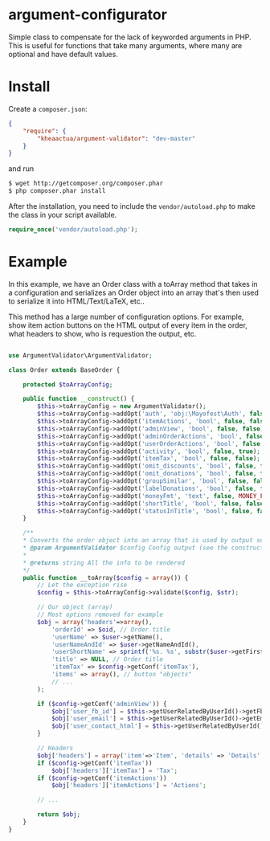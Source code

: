 argument-configurator
=====================

Simple class to compensate for the lack of keyworded arguments in PHP.  This is useful for functions that take many arguments, where many are optional and have default values.

Install
=======

Create a `composer.json`:

```json
{
    "require": {
        "kheaactua/argument-validator": "dev-master"
    }
}
```

and run

```bash
$ wget http://getcomposer.org/composer.phar
$ php composer.phar install
```

After the installation, you need to include the `vendor/autoload.php` to make the class in your script available.
```php
require_once('vendor/autoload.php');
```

Example
=======

In this example, we have an Order class with a toArray method that takes in a configuration and serializes an Order object into an array that's then used to serialize it into HTML/Text/LaTeX, etc..

This method has a large number of configuration options.  For example, show item action buttons on the HTML output of every item in the order, what headers to show, who is requestion the output, etc.

```php

use ArgumentValidator\ArgumentValidator;

class Order extends BaseOrder {

	protected $toArrayConfig;

	public function __construct() {
		$this->toArrayConfig = new ArgumentValidator();
		$this->toArrayConfig->addOpt('auth', 'obj:\Mayofest\Auth', false, \Mayofest\Auth::getInstance());
		$this->toArrayConfig->addOpt('itemActions', 'bool', false, false); // Actions for items, delete, discount, refund
		$this->toArrayConfig->addOpt('adminView', 'bool', false, false); // Top toggle button, FB and Email icon
		$this->toArrayConfig->addOpt('adminOrderActions', 'bool', false, false); // Button buttons, recalc, del, cancel
		$this->toArrayConfig->addOpt('userOrderActions', 'bool', false, false); // User buttons, confirm, cancel
		$this->toArrayConfig->addOpt('activity', 'bool', false, true); // Show order acitivty
		$this->toArrayConfig->addOpt('itemTax', 'bool', false, false); // Show tax on individual items
		$this->toArrayConfig->addOpt('omit_discounts', 'bool', false, false); // Don't show discounts
		$this->toArrayConfig->addOpt('omit_donations', 'bool', false, false); // Don't show donations
		$this->toArrayConfig->addOpt('groupSimilar', 'bool', false, false); // Group by class & options, sum quantity and price
		$this->toArrayConfig->addOpt('labelDonations', 'bool', false, false); // Change "Donation" to "5$ donation"
		$this->toArrayConfig->addOpt('moneyFmt', 'text', false, MONEY_FMT);
		$this->toArrayConfig->addOpt('shortTitle', 'bool', false, false); // Change "Donation" to "5$ donation"
		$this->toArrayConfig->addOpt('statusInTitle', 'bool', false, false); // Put the status in the title
	}

	/**
	* Converts the order object into an array that is used by output serializers (HTML, LaTeX, Text, etc)
	* @param ArgumentValidator $config Config output (see the constructor for an up to date list if inputs)
	*
	* @returns string All the info to be rendered
	*/
	public function __toArray($config = array()) {
		// Let the exception rise
		$config = $this->toArrayConfig->validate($config, $str);

		// Our object (array)
		// Most options removed for example
		$obj = array('headers'=>array(),
			'orderId' => $oid, // Order title
			'userName' => $user->getName(),
			'userNameAndId' => $user->getNameAndId(),
			'userShortName' => sprintf('%s. %s', substr($user->getFirstName(), 0, 1), $user->getLastName()),
			'title' => NULL, // Order title
			'itemTax' => $config->getConf('itemTax'),
			'items' => array(), // button "objects"
			// ...
		);

		if ($config->getConf('adminView')) {
			$obj['user_fb_id'] = $this->getUserRelatedByUserId()->getFbId();
			$obj['user_email'] = $this->getUserRelatedByUserId()->getEmail();
			$obj['user_contact_html'] = $this->getUserRelatedByUserId()->getNameAndContact();
		}

		// Headers
		$obj['headers'] = array('item'=>'Item', 'details' => 'Details', 'quantity' => 'Quantity');
		if ($config->getConf('itemTax'))
			$obj['headers']['itemTax'] = 'Tax';
		if ($config->getConf('itemActions'))
			$obj['headers']['itemActions'] = 'Actions';

		// ...

		return $obj;
	}
}

```
